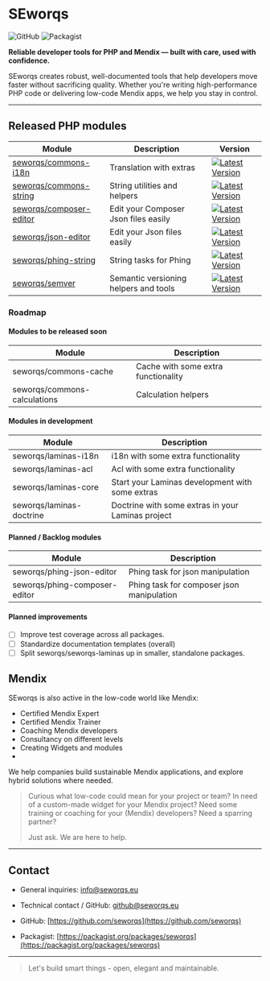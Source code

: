 # SEworqs
![GitHub](https://img.shields.io/badge/GitHub-seworqs-181717?style=flat-square&logo=github)
![Packagist](https://img.shields.io/badge/Packagist-seworqs-orange?style=flat-square&logo=packagist)

**Reliable developer tools for PHP and Mendix — built with care, used with confidence.**  

SEworqs creates robust, well-documented tools that help developers move faster without sacrificing quality. Whether you're writing high-performance PHP code or delivering low-code Mendix apps, we help you stay in control.

---

## Released PHP modules

| Module                                                                | Description                           | Version                                                                                                                                                       |
|-----------------------------------------------------------------------|---------------------------------------|---------------------------------------------------------------------------------------------------------------------------------------------------------------|
| [seworqs/commons-i18n](https://github.com/seworqs/commons-string)     | Translation with extras               | [![Latest Version](https://img.shields.io/packagist/v/seworqs/commons-i18n.svg?style=flat-square)](https://packagist.org/packages/seworqs/commons-i18n)       |
| [seworqs/commons-string](https://github.com/seworqs/commons-string)   | String utilities and helpers          | [![Latest Version](https://img.shields.io/packagist/v/seworqs/commons-string.svg?style=flat-square)](https://packagist.org/packages/seworqs/commons-string)   |
| [seworqs/composer-editor](https://github.com/seworqs/composer-editor) | Edit your Composer Json files easily  | [![Latest Version](https://img.shields.io/packagist/v/seworqs/composer-editor.svg?style=flat-square)](https://packagist.org/packages/seworqs/composer-editor) |
| [seworqs/json-editor](https://github.com/seworqs/json-editor)         | Edit your Json files easily           | [![Latest Version](https://img.shields.io/packagist/v/seworqs/json-editor.svg?style=flat-square)](https://packagist.org/packages/seworqs/json-editor)         |
| [seworqs/phing-string](https://github.com/seworqs/phing-string)       | String tasks for Phing                | [![Latest Version](https://img.shields.io/packagist/v/seworqs/phing-string.svg?style=flat-square)](https://packagist.org/packages/seworqs/phing-string)       |
| [seworqs/semver](https://github.com/seworqs/semver)                   | Semantic versioning helpers and tools | [![Latest Version](https://img.shields.io/packagist/v/seworqs/semver.svg?style=flat-square)](https://packagist.org/packages/seworqs/semver)                   |

### Roadmap

#### Modules to be released soon

| Module                       | Description                         |
|------------------------------|-------------------------------------|
| seworqs/commons-cache        | Cache with some extra functionality |
| seworqs/commons-calculations | Calculation helpers                 | 

#### Modules in development

| Module                        | Description                                       |
|-------------------------------|---------------------------------------------------|
| seworqs/laminas-i18n          | i18n with some extra functionality                |
| seworqs/laminas-acl           | Acl with some extra functionality                 |
| seworqs/laminas-core          | Start your Laminas development with some extras   |
| seworqs/laminas-doctrine      | Doctrine with some extras in your Laminas project |

#### Planned / Backlog modules

| Module                        | Description                               |
|-------------------------------|-------------------------------------------|
| seworqs/phing-json-editor     | Phing task for json manipulation          |
| seworqs/phing-composer-editor | Phing task for composer json manipulation |



#### Planned improvements

- [ ] Improve test coverage across all packages.
- [ ] Standardize documentation templates (overall)
- [ ] Split seworqs/seworqs-laminas up in smaller, standalone packages.

## Mendix

SEworqs is also active in the low-code world like Mendix:

- Certified Mendix Expert
- Certified Mendix Trainer
- Coaching Mendix developers
- Consultancy on different levels
- Creating Widgets and modules
- 
We help companies build sustainable Mendix applications, and explore hybrid solutions where needed.

> Curious what low-code could mean for your project or team?
> In need of a custom-made widget for your Mendix project?
> Need some training or coaching for your (Mendix) developers?
> Need a sparring partner?
> 
> Just ask. We are here to help.

---

## Contact
- General inquiries: [info@seworqs.eu](info@seworqs.eu)
- Technical contact / GitHub: [github@seworqs.eu](github@seworqs.eu)


- GitHub: [https://github.com/seworqs](https://github.com/seworqs)
- Packagist: [https://packagist.org/packages/seworqs](https://packagist.org/packages/seworqs)

---

> Let's build smart things - open, elegant and maintainable.
